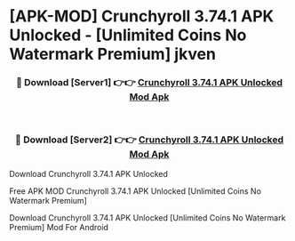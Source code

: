 # [APK-MOD] Crunchyroll 3.74.1 APK Unlocked - [Unlimited Coins No Watermark Premium] jkven



<div align="center">
<h3>🔴 Download [Server1] 👉👉 <a href="https://momento.my/?title=Crunchyroll_3.74.1_APK_Unlocked">Crunchyroll 3.74.1 APK Unlocked Mod Apk</a></h3><br>

<h3>🔴 Download [Server2] 👉👉 <a href="https://momento.my/?title=Crunchyroll_3.74.1_APK_Unlocked">Crunchyroll 3.74.1 APK Unlocked Mod Apk</a></h3>
</div>



Download Crunchyroll 3.74.1 APK Unlocked 

Free APK MOD Crunchyroll 3.74.1 APK Unlocked [Unlimited Coins No Watermark Premium]

Download Crunchyroll 3.74.1 APK Unlocked [Unlimited Coins No Watermark Premium] Mod For Android
